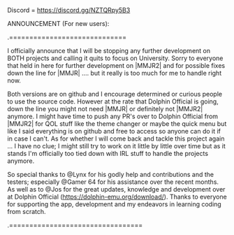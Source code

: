 Discord = https://discord.gg/NZTQRpy5B3

ANNOUNCEMENT (For new users):

.=============================

I officially announce that I will be stopping any further development on BOTH projects and calling it quits to focus on University. Sorry to everyone that held in here for further development on |MMJR2| and for possible fixes down the line for |MMJR| .... but it really is too much for me to handle right now.

Both versions are on github and I encourage determined or curious people to use the source code. However at the rate that Dolphin Official is going, down the line you might not need |MMJR| or definitely not |MMJR2| anymore. I might have time to push any PR's over to Dolphin Official from |MMJR2| for QOL stuff like the theme changer or maybe the quick menu but like I said everything is on github and free to access so anyone can do it if in case I can't. 
As for whether I will come back and tackle this project again ... I have no clue;  I might still try to work on it little by little over time but as it stands I'm officially too tied down with IRL stuff to handle the projects anymore.

So special thanks to @Lynx  for his godly help and contributions and the testers; especially @Gamer 64  for his assistance over the recent months. As well as to @Jos  for the great updates, knowledge and development over at Dolphin Official (https://dolphin-emu.org/download/). Thanks to everyone for supporting the app, development and my endeavors in learning coding from scratch. 

.=================================
